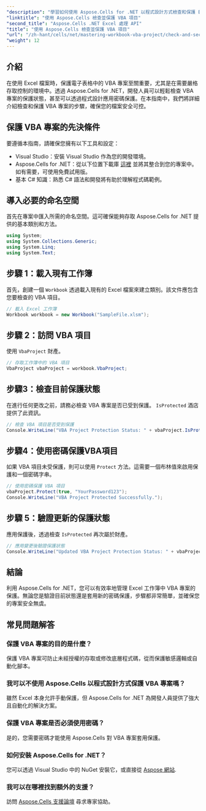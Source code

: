 ```yaml
---
"description": "學習如何使用 Aspose.Cells for .NET 以程式設計方式檢查和保護 Excel 檔案中的 VBA 專案。包含逐步指南和完整的程式碼範例。"
"linktitle": "使用 Aspose.Cells 檢查並保護 VBA 項目"
"second_title": "Aspose.Cells .NET Excel 處理 API"
"title": "使用 Aspose.Cells 檢查並保護 VBA 項目"
"url": "/zh-hant/cells/net/mastering-workbook-vba-project/check-and-secure-vba-projects-is-protected/"
"weight": 12
---
```


## 介紹

在使用 Excel 檔案時，保護電子表格中的 VBA 專案至關重要，尤其是在需要嚴格存取控制的環境中。透過 Aspose.Cells for .NET，開發人員可以輕鬆檢查 VBA 專案的保護狀態，甚至可以透過程式設計應用密碼保護。在本指南中，我們將詳細介紹檢查和保護 VBA 專案的步驟，確保您的檔案安全可控。

## 保護 VBA 專案的先決條件

要遵循本指南，請確保您擁有以下工具和設定：

- Visual Studio：安裝 Visual Studio 作為您的開發環境。
- Aspose.Cells for .NET：從以下位置下載庫 [這裡](https://releases.aspose.com/cells/net/) 並將其整合到您的專案中。如有需要，可使用免費試用版。
- 基本 C# 知識：熟悉 C# 語法和開發將有助於理解程式碼範例。

## 導入必要的命名空間

首先在專案中匯入所需的命名空間。這可確保能夠存取 Aspose.Cells for .NET 提供的基本類別和方法。

```csharp
using System;
using System.Collections.Generic;
using System.Linq;
using System.Text;
```

## 步驟 1：載入現有工作簿

首先，創建一個 `Workbook` 透過載入現有的 Excel 檔案來建立類別。該文件應包含您要檢查的 VBA 項目。

```csharp
// 載入 Excel 工作簿
Workbook workbook = new Workbook("SampleFile.xlsm");
```

## 步驟 2：訪問 VBA 項目

使用 `VbaProject` 財產。

```csharp
// 存取工作簿中的 VBA 項目
VbaProject vbaProject = workbook.VbaProject;
```

## 步驟3：檢查目前保護狀態

在進行任何更改之前，請務必檢查 VBA 專案是否已受到保護。 `IsProtected` 酒店提供了此資訊。

```csharp
// 檢查 VBA 項目是否受到保護
Console.WriteLine("VBA Project Protection Status: " + vbaProject.IsProtected);
```

## 步驟4：使用密碼保護VBA項目

如果 VBA 項目未受保護，則可以使用 `Protect` 方法。這需要一個布林值來啟用保護和一個密碼字串。

```csharp
// 使用密碼保護 VBA 項目
vbaProject.Protect(true, "YourPassword123");
Console.WriteLine("VBA Project Protected Successfully.");
```

## 步驟 5：驗證更新的保護狀態

應用保護後，透過檢查 `IsProtected` 再次屬於財產。

```csharp
// 應用變更後驗證保護狀態
Console.WriteLine("Updated VBA Project Protection Status: " + vbaProject.IsProtected);
```

## 結論

利用 Aspose.Cells for .NET，您可以有效率地管理 Excel 工作簿中 VBA 專案的保護。無論您是驗證目前狀態還是套用新的密碼保護，步驟都非常簡單，並確保您的專案安全無虞。

## 常見問題解答

### 保護 VBA 專案的目的是什麼？
保護 VBA 專案可防止未經授權的存取或修改底層程式碼，從而保護敏感邏輯或自動化腳本。

### 我可以不使用 Aspose.Cells 以程式設計方式保護 VBA 專案嗎？
雖然 Excel 本身允許手動保護，但 Aspose.Cells for .NET 為開發人員提供了強大且自動化的解決方案。

### 保護 VBA 專案是否必須使用密碼？
是的，您需要密碼才能使用 Aspose.Cells 對 VBA 專案套用保護。

### 如何安裝 Aspose.Cells for .NET？
您可以透過 Visual Studio 中的 NuGet 安裝它，或直接從 [Aspose 網站](https://releases。aspose.com/cells/net/).

### 我可以在哪裡找到額外的支援？
訪問 [Aspose.Cells 支援論壇](https://forum.aspose.com/c/cells/9) 尋求專家協助。